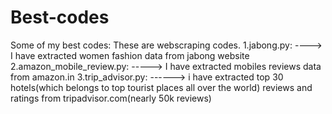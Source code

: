 # Best-codes
Some of my best codes:
These are webscraping codes.
1.jabong.py: 
----> I have extracted women fashion data from jabong website
2.amazon_mobile_review.py: 
-----> I have extracted mobiles reviews data from amazon.in
3.trip_advisor.py: 
------> i have extracted top 30 hotels(which belongs to top tourist places all over the world) reviews and ratings from tripadvisor.com(nearly 50k reviews)
